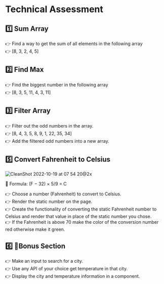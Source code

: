 # Technical Assessment

## 1️⃣ Sum Array

👉 Find a way to get the sum of all elements in the following array <br>
👉 [8, 3, 2, 4, 5]

## 2️⃣ Find Max

👉 Find the biggest number in the following array<br>
👉 [8, 3, 5, 11, 4, 3, 11]

## 3️⃣ Filter Array

👉 Filter out the odd numbers in the array.<br>
👉 [8, 4, 3, 5, 8, 9, 1, 22, 35, 34]<br>
👉 Add the filtered odd numbers into a new array.

## 5️⃣ Convert Fahrenheit to Celsius

![CleanShot 2022-10-19 at 07 54 20@2x](https://user-images.githubusercontent.com/33699674/196594893-f6f52e2a-728b-4a43-bd1e-fb696d623d8e.png)



🔵 Formula: (F − 32) × 5/9 = C<br>

👉 Choose a number (Fahrenheit) to convert to Celsius. <br>
👉 Render the static number on the page. <br>
👉 Create the functionality of converting the static Fahrenheit number to Celsius and render that value in place of the static number you chose.<br>
👉 If the Fahrenheit is above 70 make the color of the conversion number red otherwise make it green.<br>

## 6️⃣ 🌟Bonus Section

👉 Make an input to search for a city.<br>
👉 Use any API of your choice get temperature in that city.<br>
👉 Display the city and temperature information in a component. <br>

